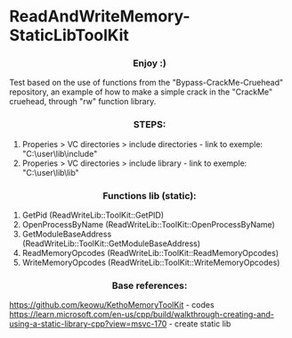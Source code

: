 # ReadAndWriteMemory-StaticLibToolKit

<h3 align="center"> Enjoy :)</h3>
 
 Test based on the use of functions from the "Bypass-CrackMe-Cruehead" repository, 
 an example of how to make a simple crack in the "CrackMe" cruehead, through "rw" function library. 
	
		
<h3 align="center">STEPS: </h3>
	
1. Properies > VC directories > include directories - link to exemple: "C:\user\lib\include"
2. Properies > VC directories > include library - link to exemple: "C:\user\lib\lib"
    
<h3 align="center">Functions lib (static): </h3>
		
1. GetPid					(ReadWriteLib::ToolKit::GetPID)
2. OpenProcessByName				(ReadWriteLib::ToolKit::OpenProcessByName)
3. GetModuleBaseAddress				(ReadWriteLib::ToolKit::GetModuleBaseAddress)
4. ReadMemoryOpcodes				(ReadWriteLib::ToolKit::ReadMemoryOpcodes)
5. WriteMemoryOpcodes				(ReadWriteLib::ToolKit::WriteMemoryOpcodes)

<h3 align="center">Base references: </h3>

https://github.com/keowu/KethoMemoryToolKit - codes 
https://learn.microsoft.com/en-us/cpp/build/walkthrough-creating-and-using-a-static-library-cpp?view=msvc-170 - create static lib
